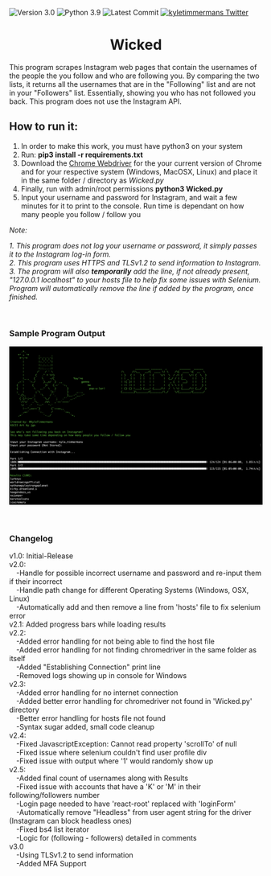 ![Version 3.0](http://img.shields.io/badge/version-v3.0-orange.svg)
![Python 3.9](http://img.shields.io/badge/python-3.9-blue.svg)
![Latest Commit](https://img.shields.io/github/last-commit/kyletimmermans/wicked?color=green)
[![kyletimmermans Twitter](http://img.shields.io/twitter/url/http/shields.io.svg?style=social&label=Follow)](https://twitter.com/kyletimmermans)

# <div align="center">Wicked</div>

This program scrapes Instagram web pages that contain the usernames of the people the you follow and who are following you. By comparing the two lists, it returns all the usernames that are in the "Following" list and are not in your "Followers" list. Essentially, showing you who has not followed you back. This program does not use the Instagram API.

## How to run it:
1. In order to make this work, you must have python3 on your system
2. Run: **pip3 install -r requirements.txt**
3. Download the [Chrome Webdriver](https://chromedriver.chromium.org/downloads "Chrome Webdriver")
 for the your current version of Chrome and for your respective system (Windows, MacOSX, Linux) and place it in the same folder / directory as _Wicked.py_
4. Finally, run with admin/root permissions **python3 Wicked.py**
5. Input your username and password for Instagram, and wait a few minutes for it to print to the console. Run time is dependant on how many people you follow / follow you

_Note:_ 

_1. This program does not log your username or password, it simply passes it to the Instagram log-in form._    
_2. This program uses HTTPS and TLSv1.2 to send information to Instagram._ \
_3. The program will also **temporarily** add the line, if not already present, "127.0.0.1 localhost" to your hosts file to help fix some issues with Selenium. Program will automatically remove the line if added by the program, once finished._


<p>&nbsp;</p>

### Sample Program Output
![alt text](https://github.com/kyletimmermans/wicked/blob/master/output_screenshot.png "Sample Program Output")

</br>

### Changelog
<div>v1.0: Initial-Release</div>
<div>v2.0:<div>
<div>&ensp;&ensp;-Handle for possible incorrect username and password and re-input them if their incorrect</div>
<div>&ensp;&ensp;-Handle path change for different Operating Systems (Windows, OSX, Linux)</div>
<div>&ensp;&ensp;-Automatically add and then remove a line from 'hosts' file to fix selenium error</div>
<div>v2.1: Added progress bars while loading results</div>
<div>v2.2:</div>
<div>&ensp;&ensp;-Added error handling for not being able to find the host file</div>
<div>&ensp;&ensp;-Added error handling for not finding chromedriver in the same folder as itself</div>
<div>&ensp;&ensp;-Added "Establishing Connection" print line
<div>&ensp;&ensp;-Removed logs showing up in console for Windows</div>
<div>v2.3:</div>
<div>&ensp;&ensp;-Added error handling for no internet connection</div>
<div>&ensp;&ensp;-Added better error handling for chromedriver not found in 'Wicked.py' directory</div> 
<div>&ensp;&ensp;-Better error handling for hosts file not found</div>
<div>&ensp;&ensp;-Syntax sugar added, small code cleanup</div> 
<div>v2.4:</div>
<div>&ensp;&ensp;-Fixed JavascriptException: Cannot read property 'scrollTo' of null</div>
<div>&ensp;&ensp;-Fixed issue where selenium couldn't find user profile div</div>
<div>&ensp;&ensp;-Fixed issue with output where '1' would randomly show up
<div>v2.5:</div>
<div>&ensp;&ensp;-Added final count of usernames along with Results</div>
<div>&ensp;&ensp;-Fixed issue with accounts that have a 'K' or 'M' in their following/followers number</div>
<div>&ensp;&ensp;-Login page needed to have 'react-root' replaced with 'loginForm'</div>
<div>&ensp;&ensp;-Automatically remove "Headless" from user agent string for the driver (Instagram can block headless ones)</div>
<div>&ensp;&ensp;-Fixed bs4 list iterator</div>
<div>&ensp;&ensp;-Logic for (following - followers) detailed in comments</div>
<div>v3.0</div
<div>&ensp;&ensp;-Using TLSv1.2 to send information</div>
<div>&ensp;&ensp;-Added MFA Support</div>
